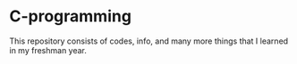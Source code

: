 # C-programming
This repository consists of codes, info, and many more things that I learned in my freshman year.
